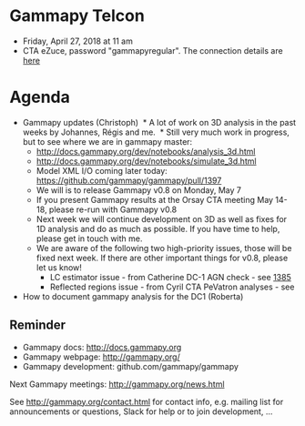 # Gammapy Telcon

* Friday, April 27, 2018 at 11 am
* CTA eZuce, password "gammapyregular".  The connection details are [here](ConnectionDetails.txt)

# Agenda

* Gammapy updates (Christoph)
  * A lot of work on 3D analysis in the past weeks by Johannes, Régis and me.
  * Still very much work in progress, but to see where we are in gammapy master:
    * http://docs.gammapy.org/dev/notebooks/analysis_3d.html
    * http://docs.gammapy.org/dev/notebooks/simulate_3d.html
    * Model XML I/O coming later today: https://github.com/gammapy/gammapy/pull/1397
  * We will is to release Gammapy v0.8 on Monday, May 7
  * If you present Gammapy results at the Orsay CTA meeting May 14-18,
    please re-run with Gammapy v0.8
  * Next week we will continue development on 3D as well as fixes for 1D analysis
    and do as much as possible. If you have time to help, please get in touch with me.
  * We are aware of the following two high-priority issues, those will be fixed next week.
    If there are other important things for v0.8, please let us know!
    * LC estimator issue - from Catherine DC-1 AGN check - see [1385](https://github.com/gammapy/gammapy/pull/1385)
    * Reflected regions issue - from Cyril CTA PeVatron analyses - see [](https://github.com/gammapy/gammapy/issues/1336)
* How to document gammapy analysis for the DC1 (Roberta)

## Reminder

* Gammapy docs: http://docs.gammapy.org
* Gammapy webpage: http://gammapy.org/
* Gammapy development: github.com/gammapy/gammapy

Next Gammapy meetings: http://gammapy.org/news.html

See http://gammapy.org/contact.html for contact info, e.g. mailing list
for announcements or questions, Slack for help or to join development, ...
